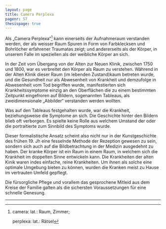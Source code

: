 ```yaml
---
layout: page
title: Camera Perplexa
pagenr: 57
thesispage: true
---
```


Als „Camera Perplexa“[^35] kann einerseits der Aufnahmeraum verstanden werden, der als weisser Raum Spuren in Form von Farbklecksen und Bohrlöcher erfahrener Traumatas zeigt; und andererseits als der Körper, in unserem Falle im speziellen als der weibliche Körper an sich.

In der Zeit vom Übergang von der Alten zur Neuen Klinik, zwischen 1750 und 1800, war es verbreitet den Körper als Raum zu verstehen. Während in der Alten Klinik dieser Raum (im lebenden Zustand)kaum betreten wurde, und die Gesundheit nur als Abwesenheit von Krankheit und demzufolge in Abwesenheit vom Tod begriffen wurde, manifestierten sich Krankheitssymptome einzig an den Oberflächen die zu einem bestimmten Zeitpunkt eingefroren auf Bildern, sogenannten Tableaus, als zweidimensionale „Abbilder“ verstanden werden wollten.

Was auf den Tableaus festgehalten wurde, war die Krankheit, beziehungsweise die Symptome an sich. Die Geschichte hinter den Bildern blieb oft verborgen. Es spielte keine Rolle aus welchem Umstand der oder die portraitierte zum Sinnbild des Symptoms wurde.

Dieser formalistische Ansatz scheint also nicht nur in der Kunstgeschichte des frühen 19. Jh eine fesselnde Methode der Rezeption gewesen zu sein, sondern sich auch auf die Bildbetrachtung in der Medizin ausgedehnt zu haben. Der kranke Körper ist ein Raum in einem Raum, in welchem sich die Krankheit im doppelten Sinne entwickeln kann. Die Krankheiten der alten Kinik waren indes einfache, reine Krankheiten. Um ihnen als solche eine optimale Umgebung bieten zu können, wurden die Kranken meist zu Hause im vertrauten Umfeld gepflegt.

Die fürsorgliche Pflege und vorallem das gesprochene Mitleid aus dem Kreise der Familie galten als die sichersten Voraussetzungen für eine schnelle Genesung.

---

[^35]:
      camera: lat.: Raum, Zimmer;

      perplexa: lat.: Rätsel
